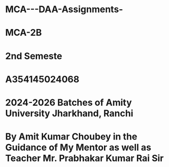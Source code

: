 # MCA---DAA-Assignments-
# MCA-2B 
# 2nd Semeste
# A354145024068
# 2024-2026 Batches of Amity University Jharkhand, Ranchi


# By Amit Kumar Choubey in the Guidance of My Mentor as well as Teacher Mr. Prabhakar Kumar Rai Sir 
